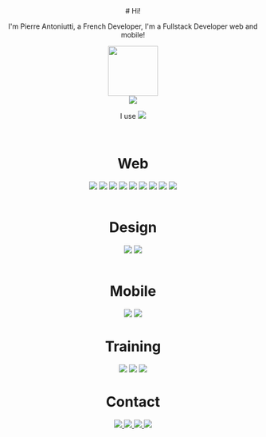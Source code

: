 <div align="center">
# Hi!


I'm Pierre Antoniutti, a French Developer, I'm a Fullstack Developer web and mobile!

<div id="header" align="center">
  <img src="https://media.giphy.com/media/M9gbBd9nbDrOTu1Mqx/giphy.gif" width="100"/>
</div>
  <div id="portfolio" align="center">
    <a href="https://pierre-antoniutti.fr">
      <img src="https://img.shields.io/badge/Portfolio-%23000000.svg?style=for-the-badge&logo=firefox&logoColor=#FF7139" />
    </a>
  </div>

  I use
  <img src="https://img.shields.io/badge/Visual%20Studio%20Code-0078d7.svg?style=for-the-badge&logo=visual-studio-code&logoColor=white"/>

<br clear="both">

# Web
<div id="web-techno" align="center">
  
  <img src="https://img.shields.io/badge/html5-%23E34F26.svg?style=for-the-badge&logo=html5&logoColor=white" />

  <img src="https://img.shields.io/badge/css3-%231572B6.svg?style=for-the-badge&logo=css3&logoColor=white" />
  
  <img src="https://img.shields.io/badge/Sass-CC6699?style=for-the-badge&logo=sass&logoColor=white" />

  <img src="https://img.shields.io/badge/javascript-%23323330.svg?style=for-the-badge&logo=javascript&logoColor=%23F7DF1E" />

  <img src="https://img.shields.io/badge/json-5E5C5C?style=for-the-badge&logo=json&logoColor=white" />

  <img src="https://img.shields.io/badge/-Swagger-%23Clojure?style=for-the-badge&logo=swagger&logoColor=white)" />
  
  <img src="https://img.shields.io/badge/React-20232A?style=for-the-badge&logo=react&logoColor=61DAFB" />
  
  <img src="https://img.shields.io/badge/React_Router-CA4245?style=for-the-badge&logo=react-router&logoColor=white" />
  
  <img src="https://img.shields.io/badge/MongoDB-%234ea94b.svg?style=for-the-badge&logo=mongodb&logoColor=white" />

  
</div>

<br clear="both">

# Design

<div id='design-logiciel' align="center">

  <img src="https://img.shields.io/badge/figma-%23F24E1E.svg?style=for-the-badge&logo=figma&logoColor=white"/>
  <img src="https://img.shields.io/badge/adobe%20photoshop-%2331A8FF.svg?style=for-the-badge&logo=adobe%20photoshop&logoColor=white"/>

</div>

<br clear="both">

# Mobile 

<div id="mobile-techno" align="center">
  <img src="https://img.shields.io/badge/react_native-%2320232a.svg?style=for-the-badge&logo=react&logoColor=%2361DAFB" />

  <img src="https://img.shields.io/badge/expo-1C1E24?style=for-the-badge&logo=expo&logoColor=#D04A37" />

<br clear="both">

 # Training
  
  <img src="https://img.shields.io/badge/Next-black?style=for-the-badge&logo=next.js&logoColor=white" />
  <img src="https://img.shields.io/badge/tailwindcss-%2338B2AC.svg?style=for-the-badge&logo=tailwind-css&logoColor=white" />
  <img src="https://img.shields.io/badge/MongoDB-%234ea94b.svg?style=for-the-badge&logo=mongodb&logoColor=white"/>

</div>



# Contact 

<div id="contact" align="center">

<a href="mailto:pierre.antoniutti@gmail.com">
  <img src="https://img.shields.io/badge/Gmail-D14836?style=for-the-badge&logo=gmail&logoColor=white)" />
</a>
  
  <a href="https://www.linkedin.com/in/pierre-antoniutti/">
    <img src="https://img.shields.io/badge/linkedin-%230077B5.svg?style=for-the-badge&logo=linkedin&logoColor=white"/>
  </a>
  <a href="https://www.upwork.com/freelancers/~0111f8211759dc6ba3">
    <img src="https://img.shields.io/badge/UpWork-6FDA44?style=for-the-badge&logo=Upwork&logoColor=white"/>
  </a>
  <a>
    <img src="https://img.shields.io/badge/Threads-000000?style=for-the-badge&logo=Threads&logoColor=white" />
  </a>
</div>

</div>




